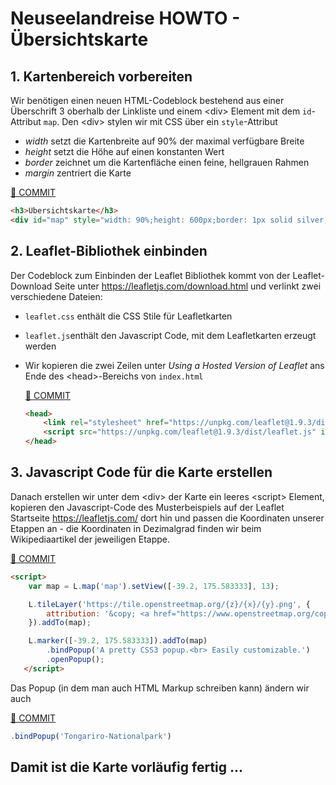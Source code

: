  # Neuseelandreise HOWTO - Übersichtskarte

## 1. Kartenbereich vorbereiten

Wir benötigen einen neuen HTML-Codeblock bestehend aus einer Überschrift 3 oberhalb der Linkliste und einem &lt;div> Element mit dem `id`-Attribut `map`. Den &lt;div> stylen wir mit CSS über ein `style`-Attribut

* *width* setzt die Kartenbreite auf 90% der maximal verfügbare Breite
* *height* setzt die Höhe auf einen konstanten Wert
* *border* zeichnet um die Kartenfläche einen feine, hellgrauen Rahmen
* *margin* zentriert die Karte

[🔗 COMMIT](https://github.com/webmapping/nz/commit/c65e9f3f753e4b69d01358157b1374b623c7c0b0)

```html
<h3>Übersichtskarte</h3>
<div id="map" style="width: 90%;height: 600px;border: 1px solid silver; margin: auto"></div>
```

## 2. Leaflet-Bibliothek einbinden

Der Codeblock zum Einbinden der Leaflet Bibliothek kommt von der Leaflet-Download Seite unter <https://leafletjs.com/download.html> und verlinkt zwei verschiedene Dateien:

* `leaflet.css` enthält die CSS Stile für Leafletkarten
* `leaflet.js`enthält den Javascript Code, mit dem Leafletkarten erzeugt werden

* Wir kopieren die zwei Zeilen unter *Using a Hosted Version of Leaflet* ans Ende des &lt;head>-Bereichs von `index.html`

    [🔗 COMMIT](https://github.com/webmapping/nz/commit/dc6fbb8a22599f3d0d879acd40701b5e3b26a806)

    ```html
    <head>
        <link rel="stylesheet" href="https://unpkg.com/leaflet@1.9.3/dist/leaflet.css" integrity="sha256-kLaT2GOSpHechhsozzB+flnD+zUyjE2LlfWPgU04xyI=" crossorigin="" />
        <script src="https://unpkg.com/leaflet@1.9.3/dist/leaflet.js" integrity="sha256-WBkoXOwTeyKclOHuWtc+i2uENFpDZ9YPdf5Hf+D7ewM=" crossorigin=""></script>
    </head>
    ```

## 3. Javascript Code für die Karte erstellen

Danach erstellen wir unter dem &lt;div> der Karte ein leeres &lt;script> Element, kopieren den Javascript-Code des Musterbeispiels auf der Leaflet Startseite <https://leafletjs.com/> dort hin und passen die Koordinaten unserer Etappen an - die Koordinaten in Dezimalgrad finden wir beim Wikipediaartikel der jeweiligen Etappe.

[🔗 COMMIT](https://github.com/webmapping/nz/commit/578aec1ddff4f2d6f70f6d16e60ed2aff8a606fb)

```html
<script>
    var map = L.map('map').setView([-39.2, 175.583333], 13);

    L.tileLayer('https://tile.openstreetmap.org/{z}/{x}/{y}.png', {
        attribution: '&copy; <a href="https://www.openstreetmap.org/copyright">OpenStreetMap</a> contributors'
    }).addTo(map);

    L.marker([-39.2, 175.583333]).addTo(map)
        .bindPopup('A pretty CSS3 popup.<br> Easily customizable.')
        .openPopup();
   </script>
   ```

Das Popup (in dem man auch HTML Markup schreiben kann) ändern wir auch

[🔗 COMMIT](https://github.com/webmapping/nz/commit/b624cd7f61f921dcbe155f2e435ca89ac5f7807c)

```js
.bindPopup('Tongariro-Nationalpark')
```

## Damit ist die Karte vorläufig fertig ...
